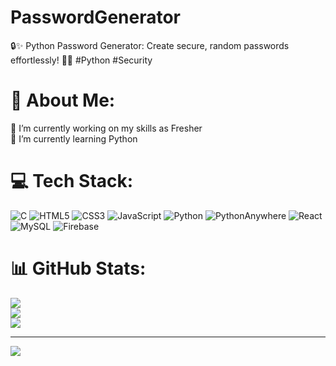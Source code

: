 # PasswordGenerator
🔒✨ Python Password Generator: Create secure, random passwords effortlessly! 🔐🔢 #Python #Security
# 💫 About Me:
🔭 I’m currently working on my skills as Fresher<br>🌱 I’m currently learning Python


# 💻 Tech Stack:
![C](https://img.shields.io/badge/c-%2300599C.svg?style=plastic&logo=c&logoColor=white) ![HTML5](https://img.shields.io/badge/html5-%23E34F26.svg?style=plastic&logo=html5&logoColor=white) ![CSS3](https://img.shields.io/badge/css3-%231572B6.svg?style=plastic&logo=css3&logoColor=white) ![JavaScript](https://img.shields.io/badge/javascript-%23323330.svg?style=plastic&logo=javascript&logoColor=%23F7DF1E) ![Python](https://img.shields.io/badge/python-3670A0?style=plastic&logo=python&logoColor=ffdd54) ![PythonAnywhere](https://img.shields.io/badge/pythonanywhere-%232F9FD7.svg?style=plastic&logo=pythonanywhere&logoColor=151515) ![React](https://img.shields.io/badge/react-%2320232a.svg?style=plastic&logo=react&logoColor=%2361DAFB) ![MySQL](https://img.shields.io/badge/mysql-4479A1.svg?style=plastic&logo=mysql&logoColor=white) ![Firebase](https://img.shields.io/badge/firebase-a08021?style=plastic&logo=firebase&logoColor=ffcd34)
# 📊 GitHub Stats:
![](https://github-readme-stats.vercel.app/api?username=HaseebIqbal1199&theme=dark&hide_border=false&include_all_commits=false&count_private=false)<br/>
![](https://github-readme-streak-stats.herokuapp.com/?user=HaseebIqbal1199&theme=dark&hide_border=false)<br/>
![](https://github-readme-stats.vercel.app/api/top-langs/?username=HaseebIqbal1199&theme=dark&hide_border=false&include_all_commits=false&count_private=false&layout=compact)

---
[![](https://visitcount.itsvg.in/api?id=HaseebIqbal1199&icon=0&color=0)](https://visitcount.itsvg.in)

<!-- Proudly created with GPRM ( https://gprm.itsvg.in ) -->
